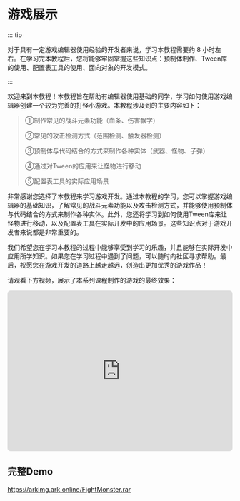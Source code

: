 # 游戏展示

::: tip

对于具有一定游戏编辑器使用经验的开发者来说，学习本教程需要约 8 小时左右。在学习完本教程后，您将能够牢固掌握这些知识点：预制体制作、Tween库的使用、配置表工具的使用、面向对象的开发模式。

:::

欢迎来到本教程！本教程旨在帮助有编辑器使用基础的同学，学习如何使用游戏编辑器创建一个较为完善的打怪小游戏。本教程涉及到的主要内容如下：

> ①制作常见的战斗元素功能（血条、伤害飘字）
>
> ②常见的攻击检测方式（范围检测、触发器检测）
>
> ③预制体与代码结合的方式来制作各种实体（武器、怪物、子弹）
>
> ④通过对Tween的应用来让怪物进行移动
>
> ⑤配置表工具的实际应用场景

非常感谢您选择了本教程来学习游戏开发。通过本教程的学习，您可以掌握游戏编辑器的基础知识，了解常见的战斗元素功能以及攻击检测方式，并能够使用预制体与代码结合的方式来制作各种实体。此外，您还将学习到如何使用Tween库来让怪物进行移动，以及配置表工具在实际开发中的应用场景。这些知识点对于游戏开发者来说都是非常重要的。

我们希望您在学习本教程的过程中能够享受到学习的乐趣，并且能够在实际开发中应用所学知识。如果您在学习过程中遇到了问题，可以随时向社区寻求帮助。最后，祝愿您在游戏开发的道路上越走越远，创造出更加优秀的游戏作品！

请观看下方视频，展示了本系列课程制作的游戏的最终效果：

<iframe sandbox="allow-scripts allow-downloads allow-same-origin allow-popups allow-presentation allow-forms" frameborder="0" draggable="false" allowfullscreen="" allow="encrypted-media;" referrerpolicy="" aha-samesite="" class="iframe-loaded" src="https://player.bilibili.com/player.html?aid=871126504&bvid=BV16V4y147L7&cid=1203233244&page=1&autoplay=0" style="border-radius: 7px; width: 100%; height: 360px;"></iframe>

## 完整Demo
https://arkimg.ark.online/FightMonster.rar

